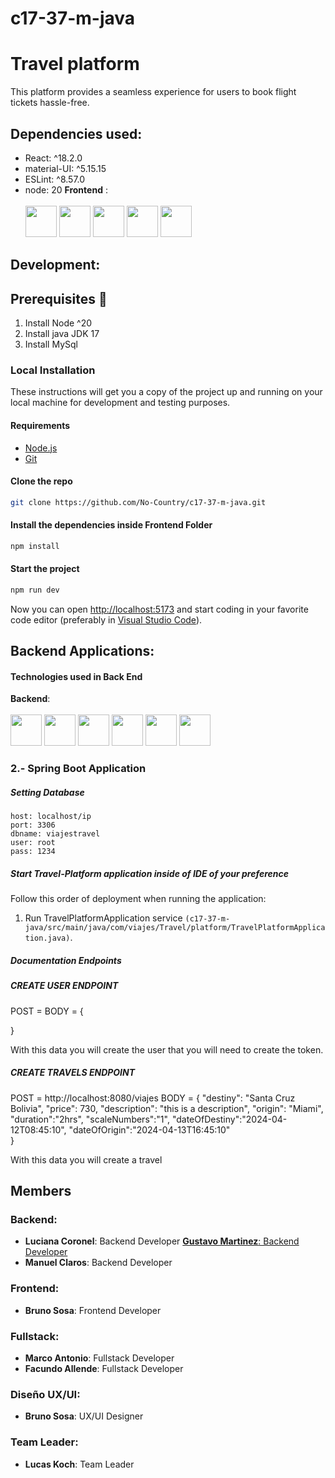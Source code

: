 # c17-37-m-java
# Travel platform

This platform provides a seamless experience for users to book flight tickets hassle-free.

## Dependencies used:

- React: ^18.2.0
- material-UI: ^5.15.15
- ESLint: ^8.57.0
- node: 20
  <strong>Frontend</strong> : <br><br>
   <img src=https://user-images.githubusercontent.com/25181517/117447155-6a868a00-af3d-11eb-9cfe-245df15c9f3f.png width="50" height="50">
   <img src=https://user-images.githubusercontent.com/25181517/183897015-94a058a6-b86e-4e42-a37f-bf92061753e5.png width="50" height="50">
   <img src=https://github-production-user-asset-6210df.s3.amazonaws.com/62091613/261395532-b40892ef-efb8-4b0e-a6b5-d1cfc2f3fc35.png width="50" height="50">
   <img src=https://user-images.githubusercontent.com/25181517/183898054-b3d693d4-dafb-4808-a509-bab54cf5de34.png width="50" height="50">
   <img src=https://user-images.githubusercontent.com/25181517/192108891-d86b6220-e232-423a-bf5f-90903e6887c3.png width="50" height="50"><br>
## Development:

## Prerequisites 🔨

1. Install Node ^20
2. Install java JDK 17
3. Install MySql

### Local Installation

These instructions will get you a copy of the project up and running on your local machine for development and testing purposes.

#### Requirements

- [Node.js](https://nodejs.org/en/)
- [Git](https://git-scm.com/downloads)

#### Clone the repo

```bash
git clone https://github.com/No-Country/c17-37-m-java.git
```

#### Install the dependencies inside Frontend Folder

```bash
npm install
```

#### Start the project

```bash
npm run dev
```

Now you can open [http://localhost:5173](http://localhost:5173) and start coding in your favorite code editor (preferably in [Visual Studio Code](https://code.visualstudio.com/)).


## Backend Applications:

<h4>Technologies used in Back End</h4>

<div>
  <strong>Backend</strong>: <br><br>
   <img src=https://user-images.githubusercontent.com/25181517/117201156-9a724800-adec-11eb-9a9d-3cd0f67da4bc.png width="50" height="50">
   <img src=https://user-images.githubusercontent.com/25181517/117201470-f6d56780-adec-11eb-8f7c-e70e376cfd07.png width="50" height="50">
   <img src=https://user-images.githubusercontent.com/25181517/192108890-200809d1-439c-4e23-90d3-b090cf9a4eea.png width="50" height="50">
   <img src=https://user-images.githubusercontent.com/25181517/183896128-ec99105a-ec1a-4d85-b08b-1aa1620b2046.png width="50" height="50">
   <img src=https://user-images.githubusercontent.com/25181517/192109061-e138ca71-337c-4019-8d42-4792fdaa7128.png width="50" height="50">
   <img src=https://user-images.githubusercontent.com/25181517/192107858-fe19f043-c502-4009-8c47-476fc89718ad.png width="50" height="50">
 </div>

### 2.- Spring Boot Application


##### Setting Database

```
host: localhost/ip
port: 3306
dbname: viajestravel
user: root
pass: 1234
```


##### Start Travel-Platform application inside of IDE of your preference

Follow this order of deployment when running the application:

1. Run TravelPlatformApplication service `(c17-37-m-java/src/main/java/com/viajes/Travel/platform/TravelPlatformApplication.java)`.

##### Documentation Endpoints

##### CREATE USER ENDPOINT

POST =
BODY = {

}

With this data you will create the user that you will need to create the token.
##### CREATE TRAVELS ENDPOINT

POST = http://localhost:8080/viajes
BODY = {
    "destiny": "Santa Cruz Bolivia",
    "price": 730,
    "description": "this is a description",
    "origin": "Miami",
    "duration":"2hrs",
    "scaleNumbers":"1",
    "dateOfDestiny":"2024-04-12T08:45:10",
    "dateOfOrigin":"2024-04-13T16:45:10"   
}

With this data you will create a travel 


## Members
### Backend: 
- **Luciana Coronel**: Backend Developer
<a href="https://github.com/trujisxd1"> **Gustavo Martinez**: Backend Developer <a/>
- **Manuel Claros**: Backend Developer

### Frontend:
- **Bruno Sosa**: Frontend Developer

### Fullstack:
- **Marco Antonio**: Fullstack Developer
- **Facundo Allende**: Fullstack Developer

### Diseño UX/UI:
- **Bruno Sosa**: UX/UI Designer

### Team Leader:
- **Lucas Koch**: Team Leader
